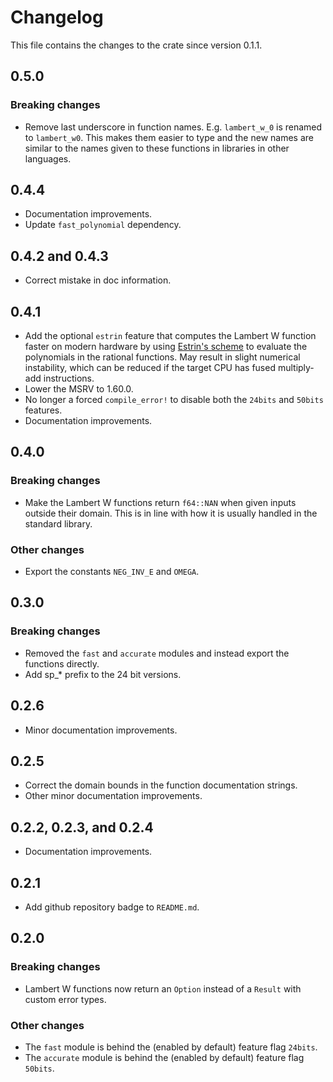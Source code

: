 # Changelog

This file contains the changes to the crate since version 0.1.1.

## 0.5.0

### Breaking changes

- Remove last underscore in function names. E.g. `lambert_w_0` is renamed to `lambert_w0`.
 This makes them easier to type and the new names are similar to the names given
 to these functions in libraries in other languages.

## 0.4.4

- Documentation improvements.
- Update `fast_polynomial` dependency.

## 0.4.2 and 0.4.3

- Correct mistake in doc information.

## 0.4.1

- Add the optional `estrin` feature that computes the Lambert W function faster
 on modern hardware by using [Estrin's scheme](https://en.wikipedia.org/wiki/Estrin's_scheme)
 to evaluate the polynomials in the rational functions.
 May result in slight numerical instability, which can be reduced if the target
 CPU has fused multiply-add instructions.
- Lower the MSRV to 1.60.0.
- No longer a forced `compile_error!` to disable both the `24bits` and `50bits` features.
- Documentation improvements.

## 0.4.0

### Breaking changes

- Make the Lambert W functions return `f64::NAN` when given inputs outside their
 domain. This is in line with how it is usually handled in the standard library.

### Other changes

- Export the constants `NEG_INV_E` and `OMEGA`.

## 0.3.0

### Breaking changes

- Removed the `fast` and `accurate` modules and instead export the functions directly.
- Add sp_* prefix to the 24 bit versions.

## 0.2.6

- Minor documentation improvements.

## 0.2.5

- Correct the domain bounds in the function documentation strings.
- Other minor documentation improvements.

## 0.2.2, 0.2.3, and 0.2.4

- Documentation improvements.

## 0.2.1

- Add github repository badge to `README.md`.

## 0.2.0

### Breaking changes

- Lambert W functions now return an `Option` instead of a `Result`
 with custom error types.

### Other changes

- The `fast` module is behind the (enabled by default) feature flag `24bits`.
- The `accurate` module is behind the (enabled by default) feature flag `50bits`.
